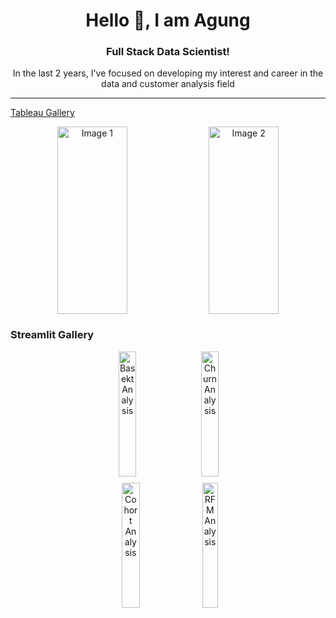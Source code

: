 <div align="center"><h1>Hello 👋, I am Agung</h1></div>

<div align="center"><h3>Full Stack Data Scientist!</h3></div>
<div align="center">In the last 2 years, I've focused on developing my interest and career in the data and customer analysis field</div>

<hr>

[Tableau Gallery](https://public.tableau.com/app/profile/agung.maulana6062/vizzes)
<div align="center" style="display: flex; justify-content: center; gap: 10px; max-width: 100%; margin: 10px;">
  <img src="https://github.com/Agungvpzz/Agungvpzz/assets/48642326/19d275a1-3fb3-4a0a-a764-a377bc9d4eed" alt="Image 1" style="width: 48%; height: 300px;" />
  <img src="https://github.com/Agungvpzz/Agungvpzz/assets/48642326/d091f25a-7ebe-4063-aa97-f41b7d3b4c13" alt="Image 2" style="width: 48%; height: 300px;" />  
</div>

<h3>Streamlit Gallery</h3>
<div align="center" style="display: flex; justify-content: center; gap: 10px; max-width: 100%; margin: 10px;">
  <a href="https://basket-analysis.streamlit.app/" target="blank">
    <img src="https://github.com/Agungvpzz/Agungvpzz/assets/48642326/9782ce0b-aa94-4eff-a8dd-a9a91ff5f29d" alt="Basekt Analysis" style="width: 48%; height: 200px;"/>
  </a>
  <a href="https://basket-analysis.streamlit.app/" target="blank">
    <img src="https://github.com/Agungvpzz/Agungvpzz/assets/48642326/c707b83b-1f98-4b57-877a-ac078bfc23c8" alt="Churn Analysis" style="width: 48%; height: 200px;"/>
  </a>
</div>
<div align="center" style="display: flex; justify-content: center; gap: 10px; max-width: 100%; margin: 10px;">
  <a href="https://basket-analysis.streamlit.app/" target="blank">
    <img src="https://github.com/Agungvpzz/Agungvpzz/assets/48642326/2e776527-760c-4d32-ab32-b5761ab50708" alt="Cohort Analysis" style="width: 48%; height: 200px;"/>
  </a>
  <a href="https://basket-analysis.streamlit.app/" target="blank">
    <img src="https://github.com/Agungvpzz/Agungvpzz/assets/48642326/6a6b8aeb-5317-4f36-bbc7-7f46a22c853e" alt="RFM Analysis" style="width: 48%; height: 200px;"/>
  </a>
</div>
